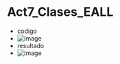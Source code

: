 # Act7_Clases_EALL
- codigo
- ![image](https://github.com/user-attachments/assets/55056560-2336-4d69-9b2e-e465256f0e6a)
- resultado
- ![image](https://github.com/user-attachments/assets/d7ca1520-93d3-49d7-9ef4-8b58d5717547)

